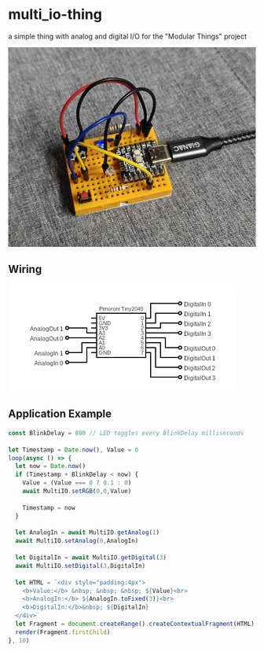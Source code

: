 # multi_io-thing #

a simple thing with analog and digital I/O for the "Modular Things" project

![Multi-IO](Multi-IO.jpg)

## Wiring ##

![Schematic](./multi_io/circuit/images/schematic.png)


## Application Example ##

```javascript
const BlinkDelay = 800 // LED toggles every BlinkDelay milliseconds

let Timestamp = Date.now(), Value = 0
loop(async () => {
  let now = Date.now()
  if (Timestamp + BlinkDelay < now) {
    Value = (Value === 0 ? 0.1 : 0)
    await MultiIO.setRGB(0,0,Value)
    
    Timestamp = now
  }

  let AnalogIn = await MultiIO.getAnalog(1)
  await MultiIO.setAnalog(0,AnalogIn)
  
  let DigitalIn = await MultiIO.getDigital(3)
  await MultiIO.setDigital(3,DigitalIn)
  
  let HTML = `<div style="padding:4px">
    <b>Value:</b> &nbsp; &nbsp; &nbsp; ${Value}<br>
    <b>AnalogIn:</b> ${AnalogIn.toFixed(3)}<br>
    <b>DigitalIn:</b>&nbsp; ${DigitalIn}
  </div>`
  let Fragment = document.createRange().createContextualFragment(HTML)
  render(Fragment.firstChild)
}, 10)
```
